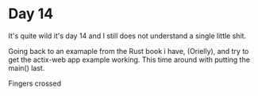 # Day 14

It's quite wild it's day 14 and I still does not understand a single little shit.

Going back to an examaple from the Rust book i have, (Orielly), and try to get the
actix-web app example working. This time around with putting the main() last.

Fingers crossed

